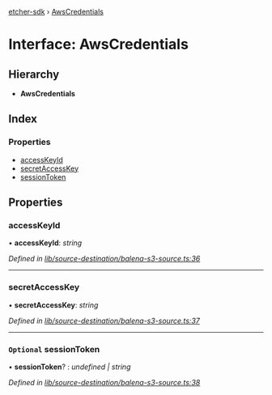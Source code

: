[etcher-sdk](../README.md) › [AwsCredentials](awscredentials.md)

# Interface: AwsCredentials

## Hierarchy

* **AwsCredentials**

## Index

### Properties

* [accessKeyId](awscredentials.md#accesskeyid)
* [secretAccessKey](awscredentials.md#secretaccesskey)
* [sessionToken](awscredentials.md#optional-sessiontoken)

## Properties

###  accessKeyId

• **accessKeyId**: *string*

*Defined in [lib/source-destination/balena-s3-source.ts:36](https://github.com/balena-io-modules/etcher-sdk/blob/e6bdb27/lib/source-destination/balena-s3-source.ts#L36)*

___

###  secretAccessKey

• **secretAccessKey**: *string*

*Defined in [lib/source-destination/balena-s3-source.ts:37](https://github.com/balena-io-modules/etcher-sdk/blob/e6bdb27/lib/source-destination/balena-s3-source.ts#L37)*

___

### `Optional` sessionToken

• **sessionToken**? : *undefined | string*

*Defined in [lib/source-destination/balena-s3-source.ts:38](https://github.com/balena-io-modules/etcher-sdk/blob/e6bdb27/lib/source-destination/balena-s3-source.ts#L38)*
